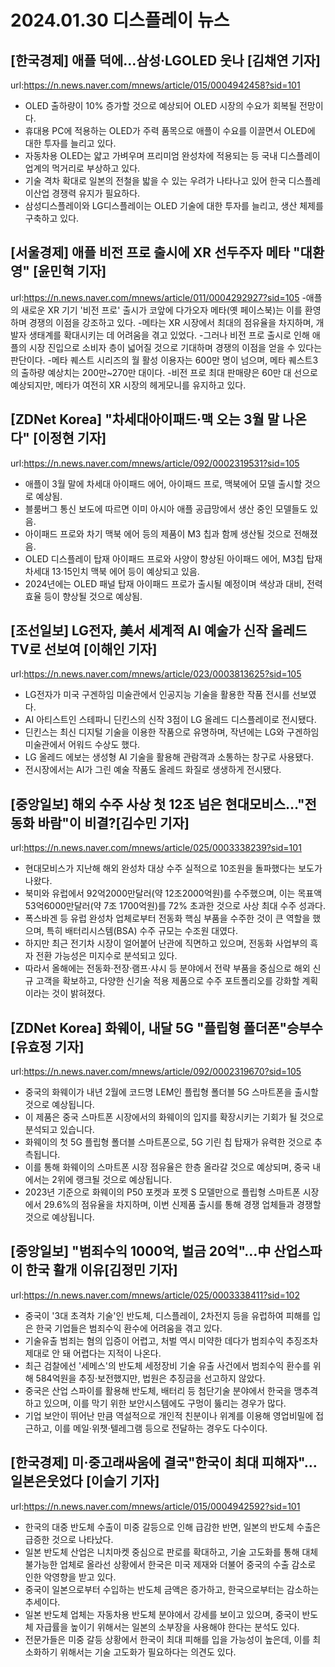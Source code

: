 # 2024.01.30 디스플레이 뉴스

## [한국경제] 애플 덕에…삼성·LGOLED 웃나 [김채연 기자]
url:https://n.news.naver.com/mnews/article/015/0004942458?sid=101
- OLED 출하량이 10% 증가할 것으로 예상되어 OLED 시장의 수요가 회복될 전망이다.
- 휴대용 PC에 적용하는 OLED가 주력 품목으로 애플이 수요를 이끌면서 OLED에 대한 투자를 늘리고 있다.
- 자동차용 OLED는 얇고 가벼우며 프리미엄 완성차에 적용되는 등 국내 디스플레이업계의 먹거리로 부상하고 있다.
- 기술 격차 확대로 일본의 전철을 밟을 수 있는 우려가 나타나고 있어 한국 디스플레이산업 경쟁력 유지가 필요하다.
- 삼성디스플레이와 LG디스플레이는 OLED 기술에 대한 투자를 늘리고, 생산 체제를 구축하고 있다.

## [서울경제] 애플 비전 프로 출시에 XR 선두주자 메타 "대환영" [윤민혁 기자]
url:https://n.news.naver.com/mnews/article/011/0004292927?sid=105
-애플의 새로운 XR 기기 '비전 프로' 출시가 코앞에 다가오자 메타(옛 페이스북)는 이를 환영하며 경쟁의 이점을 강조하고 있다.
-메타는 XR 시장에서 최대의 점유율을 차지하며, 개발자 생태계를 확대시키는 데 어려움을 겪고 있었다.
-그러나 비전 프로 출시로 인해 애플의 시장 진입으로 소비자 층이 넓어질 것으로 기대하며 경쟁의 이점을 얻을 수 있다는 판단이다.
-메타 퀘스트 시리즈의 월 활성 이용자는 600만 명이 넘으며, 메타 퀘스트3의 출하량 예상치는 200만~270만 대이다.
-비전 프로 최대 판매량은 60만 대 선으로 예상되지만, 메타가 여전히 XR 시장의 헤게모니를 유지하고 있다.

## [ZDNet Korea] "차세대아이패드·맥 오는 3월 말 나온다" [이정현 기자]
url:https://n.news.naver.com/mnews/article/092/0002319531?sid=105
- 애플이 3월 말에 차세대 아이패드 에어, 아이패드 프로, 맥북에어 모델 출시할 것으로 예상됨.
- 블룸버그 통신 보도에 따르면 이미 아시아 애플 공급망에서 생산 중인 모델들도 있음.
- 아이패드 프로와 차기 맥북 에어 등의 제품이 M3 칩과 함께 생산될 것으로 전해졌음.
- OLED 디스플레이 탑재 아이패드 프로와 사양이 향상된 아이패드 에어, M3칩 탑재 차세대 13·15인치 맥북 에어 등이 예상되고 있음.
- 2024년에는 OLED 패널 탑재 아이패드 프로가 출시될 예정이며 색상과 대비, 전력효율 등이 향상될 것으로 예상됨.

## [조선일보] LG전자, 美서 세계적 AI 예술가 신작 올레드TV로 선보여 [이해인 기자]
url:https://n.news.naver.com/mnews/article/023/0003813625?sid=105
- LG전자가 미국 구겐하임 미술관에서 인공지능 기술을 활용한 작품 전시를 선보였다.
- AI 아티스트인 스테파니 딘킨스의 신작 3점이 LG 올레드 디스플레이로 전시됐다.
- 딘킨스는 최신 디지털 기술을 이용한 작품으로 유명하며, 작년에는 LG와 구겐하임 미술관에서 어워드 수상도 했다.
- LG 올레드 에보는 생성형 AI 기술을 활용해 관람객과 소통하는 창구로 사용됐다.
- 전시장에서는 AI가 그린 예술 작품도 올레드 화질로 생생하게 전시됐다.

## [중앙일보] 해외 수주 사상 첫 12조 넘은 현대모비스…"전동화 바람"이 비결?[김수민 기자]
url:https://n.news.naver.com/mnews/article/025/0003338239?sid=101
- 현대모비스가 지난해 해외 완성차 대상 수주 실적으로 10조원을 돌파했다는 보도가 나왔다.
- 북미와 유럽에서 92억2000만달러(약 12조2000억원)를 수주했으며, 이는 목표액 53억6000만달러(약 7조 1700억원)를 72% 초과한 것으로 사상 최대 수주 성과다.
- 폭스바겐 등 유럽 완성차 업체로부터 전동화 핵심 부품을 수주한 것이 큰 역할을 했으며, 특히 배터리시스템(BSA) 수주 규모는 수조원 대였다.
- 하지만 최근 전기차 시장이 얼어붙어 난관에 직면하고 있으며, 전동화 사업부의 흑자 전환 가능성은 미지수로 분석되고 있다.
- 따라서 올해에는 전동화·전장·램프·샤시 등 분야에서 전략 부품을 중심으로 해외 신규 고객을 확보하고, 다양한 신기술 적용 제품으로 수주 포트폴리오를 강화할 계획이라는 것이 밝혀졌다.

## [ZDNet Korea] 화웨이, 내달 5G "플립형 폴더폰"승부수 [유효정 기자]
url:https://n.news.naver.com/mnews/article/092/0002319670?sid=105
- 중국의 화웨이가 내년 2월에 코드명 LEM인 플립형 폴더블 5G 스마트폰을 출시할 것으로 예상됩니다.
- 이 제품은 중국 스마트폰 시장에서의 화웨이의 입지를 확장시키는 기회가 될 것으로 분석되고 있습니다.
- 화웨이의 첫 5G 플립형 폴더블 스마트폰으로, 5G 기린 칩 탑재가 유력한 것으로 추측됩니다.
- 이를 통해 화웨이의 스마트폰 시장 점유율은 한층 올라갈 것으로 예상되며, 중국 내에서는 2위에 랭크될 것으로 예상됩니다.
- 2023년 기준으로 화웨이의 P50 포켓과 포켓 S 모델만으로 플립형 스마트폰 시장에서 29.6%의 점유율을 차지하며, 이번 신제품 출시를 통해 경쟁 업체들과 경쟁할 것으로 예상됩니다.

## [중앙일보] "범죄수익 1000억, 벌금 20억"…中 산업스파이 한국 활개 이유[김정민 기자]
url:https://n.news.naver.com/mnews/article/025/0003338411?sid=102
- 중국이 '3대 초격차 기술'인 반도체, 디스플레이, 2차전지 등을 유럽하여 피해를 입은 한국 기업들은 범죄수익 환수에 어려움을 겪고 있다.
- 기술유출 범죄는 혐의 입증이 어렵고, 처벌 역시 미약한 데다가 범죄수익 추징조차 제대로 안 돼 어렵다는 지적이 나온다.
- 최근 검찰에선 '세메스'의 반도체 세정장비 기술 유출 사건에서 범죄수익 환수를 위해 584억원을 추징·보전했지만, 법원은 추징금을 선고하지 않았다.
- 중국은 산업 스파이를 활용해 반도체, 배터리 등 첨단기술 분야에서 한국을 맹추격하고 있으며, 이를 막기 위한 보안시스템에도 구멍이 뚫리는 경우가 많다.
- 기업 보안이 뛰어난 만큼 역설적으로 개인적 친분이나 위계를 이용해 영업비밀에 접근하고, 이를 메일·위챗·텔레그램 등으로 전달하는 경우도 다수이다.

## [한국경제] 미·중고래싸움에 결국"한국이 최대 피해자"…일본은웃었다 [이슬기 기자]
url:https://n.news.naver.com/mnews/article/015/0004942592?sid=101
- 한국의 대중 반도체 수출이 미중 갈등으로 인해 급감한 반면, 일본의 반도체 수출은 급증한 것으로 나타났다.
- 일본 반도체 산업은 니치마켓 중심으로 판로를 확대하고, 기술 고도화를 통해 대체불가능한 업체로 올라선 상황에서 한국은 미국 제재와 더불어 중국의 수출 감소로 인한 악영향을 받고 있다.
- 중국이 일본으로부터 수입하는 반도체 금액은 증가하고, 한국으로부터는 감소하는 추세이다.
- 일본 반도체 업체는 자동차용 반도체 분야에서 강세를 보이고 있으며, 중국이 반도체 자급률을 높이기 위해서는 일본의 소부장을 사용해야 한다는 분석도 있다.
- 전문가들은 미중 갈등 상황에서 한국이 최대 피해를 입을 가능성이 높은데, 이를 최소화하기 위해서는 기술 고도화가 필요하다는 의견도 있다.